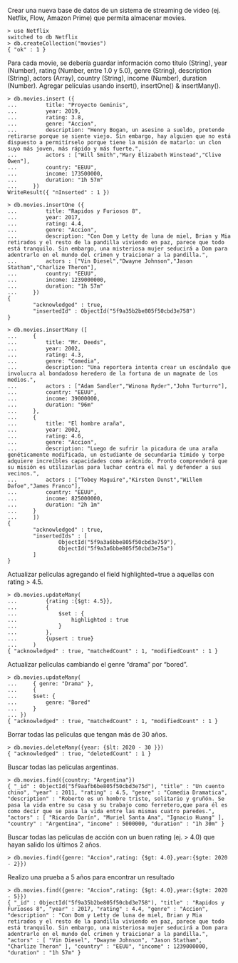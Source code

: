 Crear una nueva base de datos de un sistema de streaming de video (ej. Netflix, Flow, Amazon Prime) que permita almacenar movies.
```
> use Netflix
switched to db Netflix
> db.createCollection("movies")
{ "ok" : 1 }
```
Para cada movie, se debería guardar información como título (String), year (Number), rating (Number, entre 1.0 y 5.0), genre (String), description (String), actors (Array<String>), country (String), income (Number), duration (Number).
Agregar películas usando insert(), insertOne() & insertMany().
```
> db.movies.insert ({
...         title: "Proyecto Geminis",
...         year: 2019,
...         rating: 3.8,
...         genre: "Accion",
...         description: "Henry Bogan, un asesino a sueldo, pretende retirarse porque se siente viejo. Sin embargo, hay alguien que no está dispuesto a permitírselo porque tiene la misión de matarlo: un clon suyo más joven, más rápido y más fuerte.",
...         actors : ["Will Smith","Mary Elizabeth Winstead","Clive Owen"],
...         country: "EEUU",
...         income: 173500000,
...         duration: "1h 57m"
...     })
WriteResult({ "nInserted" : 1 })

> db.movies.insertOne ({
...         title: "Rapidos y Furiosos 8",
...         year: 2017,
...         rating: 4.4,
...         genre: "Accion",
...         description: "Con Dom y Letty de luna de miel, Brian y Mia retirados y el resto de la pandilla viviendo en paz, parece que todo está tranquilo. Sin embargo, una misteriosa mujer seducirá a Dom para adentrarlo en el mundo del crimen y traicionar a la pandilla.",
...         actors : ["Vin Diesel","Dwayne Johnson","Jason Statham","Charlize Theron"],
...         country: "EEUU",
...         income: 1239000000,
...         duration: "1h 57m"
...     })
{
        "acknowledged" : true,
        "insertedId" : ObjectId("5f9a35b2be805f50cbd3e758")
}

> db.movies.insertMany ([
...     {
...         title: "Mr. Deeds",
...         year: 2002,
...         rating: 4.3,
...         genre: "Comedia",
...         description: "Una reportera intenta crear un escándalo que involucra al bondadoso heredero de la fortuna de un magnate de los medios.",
...         actors : ["Adam Sandler","Winona Ryder","John Turturro"],
...         country: "EEUU",
...         income: 39000000,
...         duration: "96m"
...     },
...     {
...         title: "El hombre araña",
...         year: 2002,
...         rating: 4.6,
...         genre: "Accion",
...         description: "Luego de sufrir la picadura de una araña genéticamente modificada, un estudiante de secundaria tímido y torpe adquiere increíbles capacidades como arácnido. Pronto comprenderá que su misión es utilizarlas para luchar contra el mal y defender a sus vecinos.",
...         actors : ["Tobey Maguire","Kirsten Dunst","Willem Dafoe","James Franco"],
...         country: "EEUU",
...         income: 825000000,
...         duration: "2h 1m"
...     }
...     ])
{
        "acknowledged" : true,
        "insertedIds" : [
                ObjectId("5f9a3a6bbe805f50cbd3e759"),
                ObjectId("5f9a3a6bbe805f50cbd3e75a")
        ]
}
```
Actualizar películas agregando el field highlighted=true a aquellas con rating > 4.5.  
```
> db.movies.updateMany(
...         {rating :{$gt: 4.5}},
...         {
...             $set : {
...                 highlighted : true
...             }
...         },
...         {upsert : true}
...     )
{ "acknowledged" : true, "matchedCount" : 1, "modifiedCount" : 1 }
```
Actualizar películas cambiando el genre “drama” por “bored”.  
```
> db.movies.updateMany(
...     { genre: "Drama" },
...     {
...     $set: {
...         genre: "Bored"
...     }
... })
{ "acknowledged" : true, "matchedCount" : 1, "modifiedCount" : 1 }
```
Borrar todas las películas que tengan más de 30 años.  
```
> db.movies.deleteMany({year: {$lt: 2020 - 30 }})
{ "acknowledged" : true, "deletedCount" : 1 }
```
Buscar todas las películas argentinas.  
```
> db.movies.find({country: "Argentina"})
{ "_id" : ObjectId("5f9aafb6be805f50cbd3e75d"), "title" : "Un cuento chino", "year" : 2011, "rating" : 4.5, "genre" : "Comedia Dramatica", "description" : "Roberto es un hombre triste, solitario y gruñón. Se pasa la vida entre su casa y su trabajo como ferretero,que para él es como decir que se pasa la vida entre las mismas cuatro paredes.", "actors" : [ "Ricardo Darín", "Muriel Santa Ana", "Ignacio Huang" ], "country" : "Argentina", "income" : 5000000, "duration" : "1h 30m" }
```
Buscar todas las películas de acción con un buen rating (ej. > 4.0) que hayan salido los últimos 2 años.  
```
> db.movies.find({genre: "Accion",rating: {$gt: 4.0},year:{$gte: 2020 - 2}})
```
Realizo una prueba a 5 años para encontrar un resultado
```
> db.movies.find({genre: "Accion",rating: {$gt: 4.0},year:{$gte: 2020 - 5}})
{ "_id" : ObjectId("5f9a35b2be805f50cbd3e758"), "title" : "Rapidos y Furiosos 8", "year" : 2017, "rating" : 4.4, "genre" : "Accion", "description" : "Con Dom y Letty de luna de miel, Brian y Mia retirados y el resto de la pandilla viviendo en paz, parece que todo está tranquilo. Sin embargo, una misteriosa mujer seducirá a Dom para adentrarlo en el mundo del crimen y traicionar a la pandilla.", "actors" : [ "Vin Diesel", "Dwayne Johnson", "Jason Statham", "Charlize Theron" ], "country" : "EEUU", "income" : 1239000000, "duration" : "1h 57m" }
```
